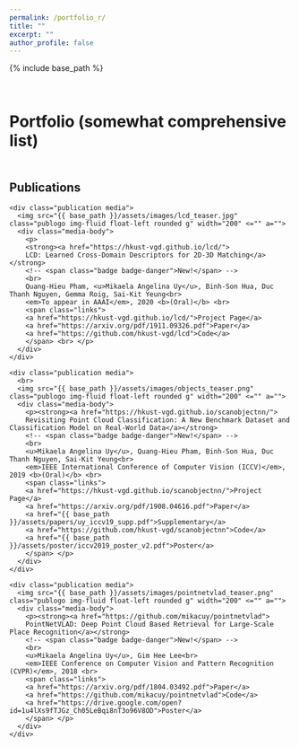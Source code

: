 ```yaml
---
permalink: /portfolio_r/
title: ""
excerpt: ""
author_profile: false
---
```


{% include base_path %}

<div class="topbar">
    <div class="container">
        <div>
      <div class="row mt-0">
                <br>
      </div>
      <div class="row mt-0" style="padding-bottom: 5px;">
                <div class="col-4 col-sm-4 col-md-3 col-lg-2 p-0 pl-0 pl-sm-4 offset-xl-1 col-xl-7">
                    <h1 class="hidden-xs-down"><span itemprop="name">Portfolio (somewhat comprehensive list)</span></h1>
                </div>
      </div>
</div>

<div class="container">
<div class="row mb-3" style="padding-bottom: 25px;">

  <div class="col-12 pt-3  px-4 pb-4   bubble offset-xl-1 col-xl-10" >

  <!-- ####################### Publications ####################### -->
  <h2>Publications</h2>

  <!-- <h5 class="pt-2 pb-1">Computer Vision</h5> -->
    <div class="publication media">
      <img src="{{ base_path }}/assets/images/lcd_teaser.jpg" class="publogo img-fluid float-left rounded g" width="200" <="" a="">
      <div class="media-body">
        <p>
        <strong><a href="https://hkust-vgd.github.io/lcd/">
        LCD: Learned Cross-Domain Descriptors for 2D-3D Matching</a></strong>
        <!-- <span class="badge badge-danger">New!</span> -->
        <br>
        Quang-Hieu Pham, <u>Mikaela Angelina Uy</u>, Binh-Son Hua, Duc Thanh Nguyen, Gemma Roig, Sai-Kit Yeung<br>
        <em>To appear in AAAI</em>, 2020 <b>(Oral)</b> <br> 
        <span class="links">
        <a href="https://hkust-vgd.github.io/lcd/">Project Page</a>
        <a href="https://arxiv.org/pdf/1911.09326.pdf">Paper</a>
        <a href="https://github.com/hkust-vgd/lcd">Code</a>
        </span> <br> </p>
      </div>
    </div>

    <div class="publication media">
      <br>
      <img src="{{ base_path }}/assets/images/objects_teaser.png" class="publogo img-fluid float-left rounded g" width="200" <="" a="">
      <div class="media-body">
        <p><strong><a href="https://hkust-vgd.github.io/scanobjectnn/">
        Revisiting Point Cloud Classification: A New Benchmark Dataset and Classification Model on Real-World Data</a></strong>
        <!-- <span class="badge badge-danger">New!</span> -->
        <br>
        <u>Mikaela Angelina Uy</u>, Quang-Hieu Pham, Binh-Son Hua, Duc Thanh Nguyen, Sai-Kit Yeung<br>
        <em>IEEE International Conference of Computer Vision (ICCV)</em>, 2019 <b>(Oral)</b> <br>
        <span class="links">
        <a href="https://hkust-vgd.github.io/scanobjectnn/">Project Page</a>
        <a href="https://arxiv.org/pdf/1908.04616.pdf">Paper</a>
        <a href="{{ base_path }}/assets/papers/uy_iccv19_supp.pdf">Supplementary</a>
        <a href="https://github.com/hkust-vgd/scanobjectnn">Code</a>
        <a href="{{ base_path }}/assets/poster/iccv2019_poster_v2.pdf">Poster</a>
        </span> </p>
      </div>
    </div>

    <div class="publication media">
      <img src="{{ base_path }}/assets/images/pointnetvlad_teaser.png" class="publogo img-fluid float-left rounded g" width="200" <="" a="">
      <div class="media-body">
        <p><strong><a href="https://github.com/mikacuy/pointnetvlad">
        PointNetVLAD: Deep Point Cloud Based Retrieval for Large-Scale Place Recognition</a></strong>
        <!-- <span class="badge badge-danger">New!</span> -->
        <br>
        <u>Mikaela Angelina Uy</u>, Gim Hee Lee<br>
        <em>IEEE Conference on Computer Vision and Pattern Recognition (CVPR)</em>, 2018 <br>
        <span class="links">
        <a href="https://arxiv.org/pdf/1804.03492.pdf">Paper</a>
        <a href="https://github.com/mikacuy/pointnetvlad">Code</a>
        <a href="https://drive.google.com/open?id=1u4lXs9fTJGz_Ch05LeBqi8nT3o96V8OD">Poster</a>
        </span> </p>
      </div>
    </div>


  </div>
</div>
</div>



